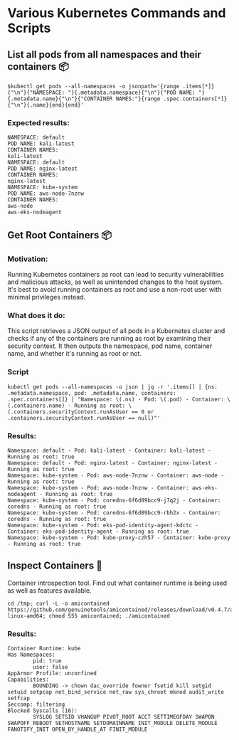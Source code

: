 # Various Kubernetes Commands and Scripts

## List all pods from all namespaces and their containers 📦

    $kubectl get pods --all-namespaces -o jsonpath='{range .items[*]}{"\n"}{"NAMESPACE: "}{.metadata.namespace}{"\n"}{"POD NAME: "}{.metadata.name}{"\n"}{"CONTAINER NAMES:"}{range .spec.containers[*]}{"\n"}{.name}{end}{end}'

### Expected results:

```
NAMESPACE: default
POD NAME: kali-latest
CONTAINER NAMES:
kali-latest
NAMESPACE: default
POD NAME: nginx-latest
CONTAINER NAMES:
nginx-latest
NAMESPACE: kube-system
POD NAME: aws-node-7nznw
CONTAINER NAMES:
aws-node
aws-eks-nodeagent
```

## Get Root Containers 📦
### Motivation:
Running Kubernetes containers as root can lead to security vulnerabilities and malicious attacks, 
as well as unintended changes to the host system. It's best to avoid running containers 
as root and use a non-root user with minimal privileges instead.

### What does it do:
This script retrieves a JSON output of all pods in a Kubernetes cluster and checks 
if any of the containers are running as root by examining their security context. 
It then outputs the namespace, pod name, container name, and whether it's running as root or not.

### Script

    kubectl get pods --all-namespaces -o json | jq -r '.items[] | {ns: .metadata.namespace, pod: .metadata.name, containers: .spec.containers[]} | "Namespace: \(.ns) - Pod: \(.pod) - Container: \(.containers.name) - Running as root: \(.containers.securityContext.runAsUser == 0 or .containers.securityContext.runAsUser == null)"'

### Results:

```
Namespace: default - Pod: kali-latest - Container: kali-latest - Running as root: true
Namespace: default - Pod: nginx-latest - Container: nginx-latest - Running as root: true
Namespace: kube-system - Pod: aws-node-7nznw - Container: aws-node - Running as root: true
Namespace: kube-system - Pod: aws-node-7nznw - Container: aws-eks-nodeagent - Running as root: true
Namespace: kube-system - Pod: coredns-6f6d89bcc9-j7q2j - Container: coredns - Running as root: true
Namespace: kube-system - Pod: coredns-6f6d89bcc9-rbh2x - Container: coredns - Running as root: true
Namespace: kube-system - Pod: eks-pod-identity-agent-kdctc - Container: eks-pod-identity-agent - Running as root: true
Namespace: kube-system - Pod: kube-proxy-czh57 - Container: kube-proxy - Running as root: true
```

## Inspect Containers 👾
Container introspection tool. Find out what container runtime is being used as well as features available.

    cd /tmp; curl -L -o amicontained https://github.com/genuinetools/amicontained/releases/download/v0.4.7/amicontained-linux-amd64; chmod 555 amicontained; ./amicontained

### Results:

```
Container Runtime: kube
Has Namespaces:
        pid: true
        user: false
AppArmor Profile: unconfined
Capabilities:
        BOUNDING -> chown dac_override fowner fsetid kill setgid setuid setpcap net_bind_service net_raw sys_chroot mknod audit_write setfcap
Seccomp: filtering
Blocked Syscalls (16):
        SYSLOG SETSID VHANGUP PIVOT_ROOT ACCT SETTIMEOFDAY SWAPON SWAPOFF REBOOT SETHOSTNAME SETDOMAINNAME INIT_MODULE DELETE_MODULE FANOTIFY_INIT OPEN_BY_HANDLE_AT FINIT_MODULE
```
